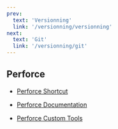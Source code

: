 ```yaml
---
prev:
  text: 'Versionning'
  link: '/versionning/versionning'
next:
  text: 'Git'
  link: '/versionning/git'
---
```

## Perforce

- [Perforce Shortcut](/versionning/perforce/perforceShortcut)

- [Perforce Documentation](/versionning/perforce/perforceDoc)

- [Perforce Custom Tools](/versionning/perforce/perforceCustomTools)
